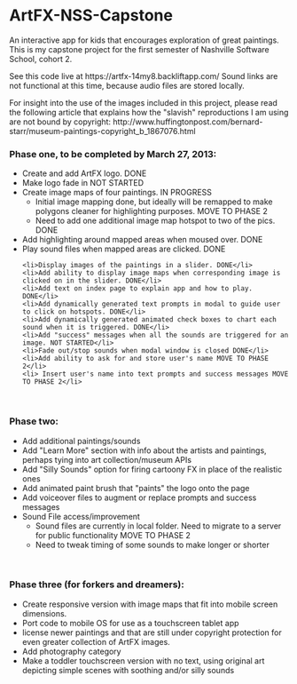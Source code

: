 ArtFX-NSS-Capstone
==================

An interactive app for kids that encourages exploration of great paintings. This is my capstone project for the first semester of Nashville Software School, cohort 2.
<p>See this code live at https://artfx-14my8.backliftapp.com/   Sound links are not functional at this time, because audio files are stored locally. </p>
<p>For insight into the use of the images included in this project, please read the following article that explains how the "slavish" reproductions I am using are not bound by copyright: http://www.huffingtonpost.com/bernard-starr/museum-paintings-copyright_b_1867076.html</p>

<html>
<h3>Phase one, to be completed by March 27, 2013: </h3>
<ul>
  <li>Create and add ArtFX logo. DONE</li>
	<li>Make logo fade in NOT STARTED</li>
	<li>Create image maps of four paintings. IN PROGRESS
		<ul>
			<li>Initial image mapping done, but ideally will be remapped to make polygons cleaner for highlighting purposes. MOVE TO PHASE 2</li>
			<li>Need to add one additional image map hotspot to two of the pics. DONE </li>
		</ul></li>
	<li>Add highlighting around mapped areas when moused over. DONE</li>
	<li>Play sound files when mapped areas are clicked. DONE 
		
	<li>Display images of the paintings in a slider. DONE</li>
	<li>Add ability to display image maps when corresponding image is clicked on in the slider. DONE</li>
	<li>Add text on index page to explain app and how to play. DONE</li>
	<li>Add dynamically generated text prompts in modal to guide user to click on hotspots. DONE</li>
	<li>Add dynamically generated animated check boxes to chart each sound when it is triggered. DONE</li>
	<li>Add "success" messages when all the sounds are triggered for an image. NOT STARTED</li>
	<li>Fade out/stop sounds when modal window is closed DONE</li>
	<li>Add ability to ask for and store user's name MOVE TO PHASE 2</li>
	<li> Insert user's name into text prompts and success messages MOVE TO PHASE 2</li>
</ul><br>
<h3>Phase two: </h3>
<ul>
	<li>Add additional paintings/sounds</li>
	<li>Add "Learn More" section with info about the artists and paintings, perhaps tying into art collection/museum APIs</li>
	<li>Add "Silly Sounds" option for firing cartoony FX in place of the realistic ones</li>
	<li>Add animated paint brush that "paints" the logo onto the page</li>
	<li>Add voiceover files to augment or replace prompts and success messages</li>
	<li>Sound File access/improvement
	<ul>
			<li>Sound files are currently in local folder. Need to migrate to a server for public functionality MOVE TO PHASE 2</li>
			<li>Need to tweak timing of some sounds to make longer or shorter</li>
	</ul></li>
</ul><br>
<h3>Phase three (for forkers and dreamers):</h3>
<ul>
	<li>Create responsive version with image maps that fit into mobile screen dimensions.</li>
	<li>Port code to mobile OS for use as a touchscreen tablet app</li>
	<li>license newer paintings and that are still under copyright protection for even greater collection of ArtFX images.</li>
	<li>Add photography category</li>
	<li>Make a toddler touchscreen version with no text, using original art depicting simple scenes with soothing and/or silly sounds</li>
</ul>


</html>

